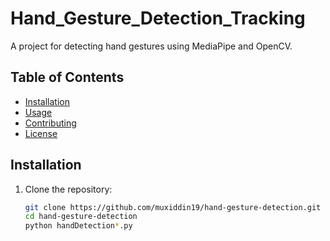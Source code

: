 # Hand_Gesture_Detection_Tracking
A project for detecting hand gestures using MediaPipe and OpenCV.

## Table of Contents
- [Installation](#installation)
- [Usage](#usage)
- [Contributing](#contributing)
- [License](#license)

## Installation

1. Clone the repository:
   ```sh
   git clone https://github.com/muxiddin19/hand-gesture-detection.git
   cd hand-gesture-detection
   python handDetection*.py
   ```
